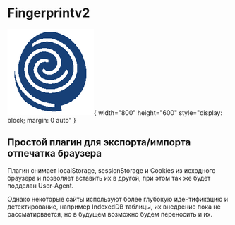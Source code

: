 # Fingerprintv2


![](/src/icon_128.png){ width="800" height="600" style="display: block; margin: 0 auto" }

## Простой плагин для экспорта/импорта отпечатка браузера

Плагин снимает localStorage, sessionStorage и Cookies из исходного браузера и позволяет вставить их в другой, при этом так же будет подделан User-Agent.

Однако некоторые сайты используют более глубокую идентификацию и детектирование, например IndexedDB таблицы, их внедрение пока не рассматирвается, но в будущем возможно будем переносить и их.